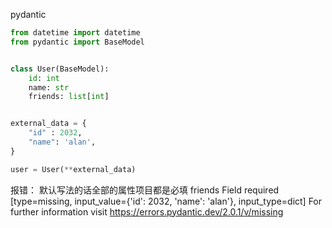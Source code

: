 pydantic





```py
from datetime import datetime
from pydantic import BaseModel


class User(BaseModel):
    id: int
    name: str
    friends: list[int]


external_data = {
    "id" : 2032,
    "name": 'alan',
}

user = User(**external_data)
```

报错： 默认写法的话全部的属性项目都是必填
friends
  Field required [type=missing, input_value={'id': 2032, 'name': 'alan'}, input_type=dict]
    For further information visit https://errors.pydantic.dev/2.0.1/v/missing
